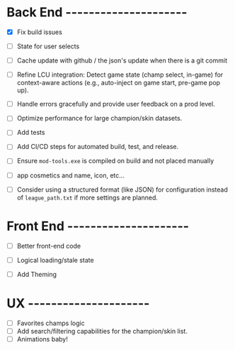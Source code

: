 # Back End ---------------------

- [x] Fix build issues
- [ ] State for user selects
- [ ] Cache update with github / the json's update when there is a git commit
- [ ] Refine LCU integration: Detect game state (champ select, in-game) for context-aware actions (e.g., auto-inject on game start, pre-game pop up).
- [ ] Handle errors gracefully and provide user feedback on a prod level.

- [ ] Optimize performance for large champion/skin datasets.
- [ ] Add tests
- [ ] Add CI/CD steps for automated build, test, and release.
- [ ] Ensure `mod-tools.exe` is compiled on build and not placed manually
- [ ] app cosmetics and name, icon, etc...
- [ ] Consider using a structured format (like JSON) for configuration instead of `league_path.txt` if more settings are planned.

# Front End ---------------------

- [ ] Better front-end code
- [ ] Logical loading/stale state

- [ ] Add Theming

# UX ---------------------

- [ ] Favorites champs logic
- [ ] Add search/filtering capabilities for the champion/skin list.
- [ ] Animations baby!
